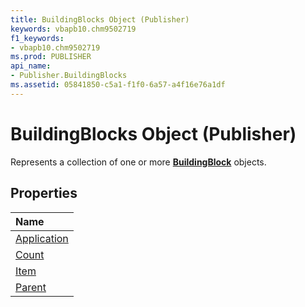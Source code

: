 ```yaml
---
title: BuildingBlocks Object (Publisher)
keywords: vbapb10.chm9502719
f1_keywords:
- vbapb10.chm9502719
ms.prod: PUBLISHER
api_name:
- Publisher.BuildingBlocks
ms.assetid: 05841850-c5a1-f1f0-6a57-a4f16e76a1df
---
```



# BuildingBlocks Object (Publisher)

Represents a collection of one or more  **[BuildingBlock](buildingblock-object-publisher.md)** objects.
 


## Properties



|**Name**|
|:-----|
|[Application](buildingblocks-application-property-publisher.md)|
|[Count](buildingblocks-count-property-publisher.md)|
|[Item](buildingblocks-item-property-publisher.md)|
|[Parent](buildingblocks-parent-property-publisher.md)|

